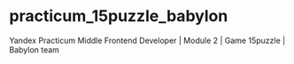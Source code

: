 # practicum_15puzzle_babylon
Yandex Practicum Middle Frontend Developer | Module 2 | Game 15puzzle | Babylon team
